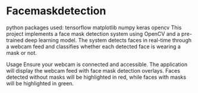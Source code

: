 # Facemaskdetection
python packages used:
tensorflow
matplotlib
numpy
keras
opencv
This project implements a face mask detection system using OpenCV and a pre-trained deep learning model. The system detects faces in real-time through a webcam feed and classifies whether each detected face is wearing a mask or not.

Usage
Ensure your webcam is connected and accessible.
The application will display the webcam feed with face mask detection overlays.
Faces detected without masks will be highlighted in red, while faces with masks will be highlighted in green.
